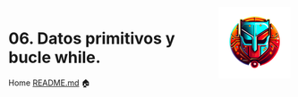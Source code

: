 [//]: # (Andrés Segura - Andr7st | github https://github.com/Andr7st)

<img src="../../project-resources/logo.png" align="right" />

# 06. Datos primitivos y bucle while.

Home [README.md](../../README.md) 🏠


[//]: # (Andrés Segura - Andr7st | github https://github.com/Andr7st)
